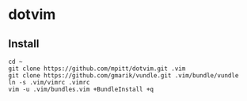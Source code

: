 dotvim
======

Install
-------

```
cd ~
git clone https://github.com/mpitt/dotvim.git .vim
git clone https://github.com/gmarik/vundle.git .vim/bundle/vundle
ln -s .vim/vimrc .vimrc
vim -u .vim/bundles.vim +BundleInstall +q
```
